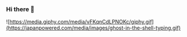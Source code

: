 ### Hi there 👋
![https://media.giphy.com/media/vFKqnCdLPNOKc/giphy.gif](https://japanpowered.com/media/images/ghost-in-the-shell-typing.gif)

<!--
**xilaluna/xilaluna** is a ✨ _special_ ✨ repository because its `README.md` (this file) appears on your GitHub profile.

Here are some ideas to get you started:

- 🔭 I’m currently working on ...
- 🌱 I’m currently learning ...
- 👯 I’m looking to collaborate on ...
- 🤔 I’m looking for help with ...
- 💬 Ask me about ...
- 📫 How to reach me: ...
- 😄 Pronouns: ...
- ⚡ Fun fact: ...
-->
